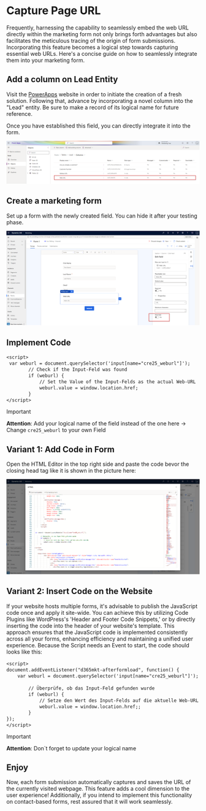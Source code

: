 # Capture Page URL
Frequently, harnessing the capability to seamlessly embed the web URL directly within the marketing form not only brings forth advantages but also facilitates the meticulous tracing of the origin of form submissions. 
Incorporating this feature becomes a logical step towards capturing essential web URLs. Here's a concise guide on how to seamlessly integrate them into your marketing form.

## Add a column on Lead Entity
Visit the [PowerApps](https://make.powerapps.com/) website in order to initiate the creation of a fresh solution. Following that, advance by incorporating a novel column into the "Lead" entity. Be sure to make a record of its logical name for future reference.

Once you have established this field, you can directly integrate it into the form.

![PowerApps](/img/Extend%20Marketing%20Forms/powerapps.png)

## Create a marketing form
Set up a form with the newly created field. You can hide it after your testing phase.

![Marketing Form](img/Extend%20Marketing%20Forms/marketingform.png)

## Implement Code
```
<script>  
 var weburl = document.querySelector('input[name="cre25_weburl"]');
        // Check if the Input-Feld was found
        if (weburl) {
            // Set the Value of the Input-Felds as the actual Web-URL
            weburl.value = window.location.href;
        }
</script>
```

> [!IMPORTANT]
> **Attention**: Add your logical name of the field instead of the one here → Change `cre25_weburl` to your own Field

## Variant 1: Add Code in Form
Open the HTML Editor in the top right side and paste the code bevor the closing head tag </head> like it is shown in the picture here:

![Code in Form](img/Extend%20Marketing%20Forms/codeinform.png)

## Variant 2: Insert Code on the Website
If your website hosts multiple forms, it's advisable to publish the JavaScript code once and apply it site-wide. You can achieve this by utilizing Code Plugins like WordPress's 'Header and Footer Code Snippets,' or by directly inserting the code into the header of your website's template. This approach ensures that the JavaScript code is implemented consistently across all your forms, enhancing efficiency and maintaining a unified user experience.
Because the Script needs an Event to start, the code should looks like this:
```
<script>
document.addEventListener("d365mkt-afterformload", function() { 
	var weburl = document.querySelector('input[name="cre25_weburl"]');

        // Überprüfe, ob das Input-Feld gefunden wurde
        if (weburl) {
            // Setze den Wert des Input-Felds auf die aktuelle Web-URL
            weburl.value = window.location.href;;
        }
});
</script>
```
> [!IMPORTANT]
> **Attention**: Don`t forget to update your logical name

## Enjoy
Now, each form submission automatically captures and saves the URL of the currently visited webpage. This feature adds a cool dimension to the user experience! Additionally, if you intend to implement this functionality on contact-based forms, rest assured that it will work seamlessly.
